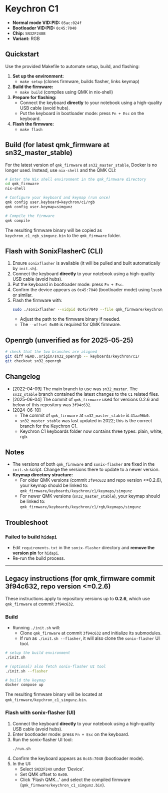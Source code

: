 # Keychron C1

- **Normal mode VID:PID:** `05ac:024f`
- **Bootloader VID:PID:** `0c45:7040`
- **Chip:** `SN32F248B`
- **Variant:** RGB

## Quickstart

Use the provided Makefile to automate setup, build, and flashing:

1. **Set up the environment:**
   - `make setup` (clones firmware, builds flasher, links keymap)
2. **Build the firmware:**
   - `make build` (compiles using QMK in nix-shell)
3. **Prepare for flashing:**
   - Connect the keyboard **directly** to your notebook using a high-quality USB cable (avoid hubs).
   - Put the keyboard in bootloader mode: press `Fn + Esc` on the keyboard.
4. **Flash the firmware:**
   - `make flash`

## Build (for latest qmk_firmware at sn32_master_stable)

For the latest version of `qmk_firmware` at `sn32_master_stable`, Docker is no longer used. Instead, use `nix-shell` and the QMK CLI:

```bash
# Enter the Nix shell environment in the qmk_firmware directory
cd qmk_firmware
nix-shell

# Configure your keyboard and keymap (run once)
qmk config user.keyboard=keychron/c1/rgb
qmk config user.keymap=simgunz

# Compile the firmware
qmk compile
```

The resulting firmware binary will be copied as `keychron_c1_rgb_simgunz.bin` to the `qmk_firmware` folder.

## Flash with SonixFlasherC (CLI)

1. Ensure `sonixflasher` is available (it will be pulled and built automatically by `init.sh`).
2. Connect the keyboard **directly** to your notebook using a high-quality USB cable (avoid hubs).
3. Put the keyboard in bootloader mode: press `Fn + Esc`.
4. Confirm the device appears as `0c45:7040` (bootloader mode) using `lsusb` or similar.
5. Flash the firmware with:
   ```bash
   sudo ./sonixflasher --vidpid 0c45/7040 --file qmk_firmware/keychron_c1_rgb_simgunz.bin --offset 0x00
   ```
   - Adjust the path to the firmware binary if needed.
   - The `--offset 0x00` is required for QMK firmware.

## Openrgb (unverified as for 2025-05-25)

```bash
# check that the two branches are aligned
git diff HEAD..origin/sn32_openrgb -- keyboards/keychron/c1/
git checkout sn32_openrgb
```

## Changelog

- [2022-04-09] The main branch to use was `sn32_master`. The `sn32_stable` branch contained the latest changes to the `C1` related files.
- [2025-06-04] The commit of `qmk_firmware` used for versions 0.2.6 and below of this repository was `3f94c632`.
- [2024-06-10]
  - The commit of `qmk_firmware` at `sn32_master_stable` is `41aa96b0`.
  - `sn32_master_stable` was last updated in 2022; this is the correct branch for the Keychron C1.
  - Keychron C1 keyboards folder now contains three types: plain, white, rgb.

## Notes

- The versions of both `qmk_firmware` and `sonix-flasher` are fixed in the `init.sh` script. Change the versions there to update to a newer version.
- **Keymap directory structure:**
  - For older QMK versions (commit `3f94c632` and repo version <=0.2.6), your keymap should be linked to:
    `qmk_firmware/keyboards/keychron/c1/keymaps/simgunz`
  - For newer QMK versions (`sn32_master_stable`), your keymap should be linked to:
    `qmk_firmware/keyboards/keychron/c1/rgb/keymaps/simgunz`

## Troubleshoot

### Failed to build `hidapi`

- Edit `requirements.txt` in the `sonix-flasher` directory and **remove the version pin** for `hidapi`.
- Re-run the build process.

---

## Legacy instructions (for qmk_firmware commit 3f94c632, repo version <=0.2.6)

These instructions apply to repository versions up to **0.2.6**, which use `qmk_firmware` at commit `3f94c632`.

### Build
- Running `./init.sh` will:
  - Clone `qmk_firmware` at commit `3f94c632` and initialize its submodules.
  - If run as `./init.sh --flasher`, it will also clone the `sonix-flasher` UI tool.

```bash
# setup the build environment
./init.sh

# (optional) also fetch sonix-flasher UI tool
./init.sh --flasher

# build the keymap
docker compose up
```

The resulting firmware binary will be located at `qmk_firmware/keychron_c1_simgunz.bin`.

### Flash with sonix-flasher (UI)

1. Connect the keyboard **directly** to your notebook using a high-quality USB cable (avoid hubs).
2. Enter bootloader mode: press `Fn + Esc` on the keyboard.
3. Run the sonix-flasher UI tool:
   ```bash
   ./run.sh
   ```
4. Confirm the keyboard appears as `0c45:7040` (bootloader mode).
5. In the UI:
   - Select `SN32F24X` under 'Device'.
   - Set QMK offset to `0x00`.
   - Click 'Flash QMK...' and select the compiled firmware (`qmk_firmware/keychron_c1_simgunz.bin`).
